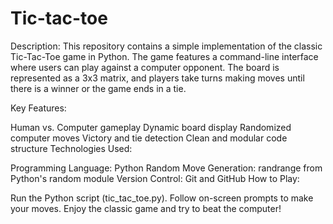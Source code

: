 # Tic-tac-toe

Description:
This repository contains a simple implementation of the classic Tic-Tac-Toe game in Python. The game features a command-line interface where users can play against a computer opponent. The board is represented as a 3x3 matrix, and players take turns making moves until there is a winner or the game ends in a tie.

Key Features:

Human vs. Computer gameplay
Dynamic board display
Randomized computer moves
Victory and tie detection
Clean and modular code structure
Technologies Used:

Programming Language: Python
Random Move Generation: randrange from Python's random module
Version Control: Git and GitHub
How to Play:

Run the Python script (tic_tac_toe.py).
Follow on-screen prompts to make your moves.
Enjoy the classic game and try to beat the computer!
